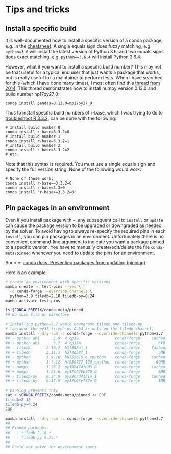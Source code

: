 # Tips and tricks

## Install a specific build

It is well-documented how to install a specific version of a conda package, e.g.
in the [cheatsheet][]. A single equals sign does fuzzy matching, e.g.
`python=3.6` will install the latest version of Python 3.6, and two equals signs
does exact matching, e.g. `python==3.6.4` will install Python 3.6.4.

However, what if you want to install a specific build number? This may not be
that useful for a typical end user that just wants a package that works, but is
really useful for a maintainer to perform tests. When I have searched for this
(which I have done many times), I most often find this [thread from
2014][thread-2014]. This thread demonstrates how to install numpy version 0.13.0
and build number np17py27_0:

```
conda install pandas=0.13.0=np17py27_0
```

Thus to install specific build numbers of r-base, which I was trying to do to
[troubleshoot R 3.3.2][troubleshoot-r-base], can be done with the following:

```
# Install build number 0
conda install r-base=3.3.2=0
# Install build number 1
conda install r-base=3.3.2=1
# Install build number 2
conda install r-base=3.3.2=2
# etc.
```

Note that this syntax is required. You must use a single equals sign and specify the full version string. None of the following would work:

```
# None of these work:
conda install r-base==3.3.2=0
conda install r-base=3.3=0
conda install 'r-base>=3.3.2=0'
```

[cheatsheet]: https://conda.io/docs/user-guide/cheatsheet.html
[thread-2014]: https://groups.google.com/a/continuum.io/forum/#!msg/conda/s6GbcODB8D0/NgR4nX1qiZIJ
[troubleshoot-r-base]: https://github.com/conda-forge/r-base-feedstock/pull/32

## Pin packages in an environment

Even if you install package with `=`, any subsequent call to `install` or
`update` can cause the package version to be upgraded or downgraded as needed by
the solver. To avoid having to always re-specify the required pins in each
`install`, you can pin packages in an environment. Unfortunately there is no
convenient command-line argument to indicate you want a package pinned to a
specific version. You have to manually create/edit/delete the file
`conda-meta/pinned` whenever you need to update the pins for an environment.

Source: [conda docs: Preventing packages from updating (pinning)](https://docs.conda.io/projects/conda/en/latest/user-guide/tasks/manage-pkgs.html#preventing-packages-from-updating-pinning)

Here is an example:

```sh
# create an environment with specific versions
mamba create -n test-pins --yes \
  -c conda-forge --override-channels \
  python=3.9 tiledb=2.18 tiledb-py=0.24
mamba activate test-pins

ls $CONDA_PREFIX/conda-meta/pinned
## No such file or directory

# Installing python=3.7 would downgrade tiledb and tiledb-py
# (because the py37 tiledb-py 0.24 is only on the tiledb channel)
mamba install --dry-run -c conda-forge --override-channels python=3.7
## - python_abi      3.9  4_cp39                conda-forge     Cached
## + python_abi      3.7  4_cp37m               conda-forge        6kB
## - tiledb       2.18.2  h1f358a1_1            conda-forge     Cached
## + tiledb       2.11.3  h3f4058f_1            conda-forge        5MB
## - python       3.9.18  h0755675_0_cpython    conda-forge     Cached
## + python       3.7.12  hf930737_100_cpython  conda-forge       60MB
## - numpy        1.26.2  py39h474f0d3_0        conda-forge     Cached
## + numpy        1.21.6  py37h976b520_0        conda-forge        6MB
## - tiledb-py    0.24.0  py39h4d4131a_1        conda-forge     Cached
## + tiledb-py    0.17.5  py37h03e727e_0        conda-forge        1MB

# pinning prevents this
cat > $CONDA_PREFIX/conda-meta/pinned << EOF
tiledb=2.18
tiledb-py=0.24
EOF

mamba install --dry-run -c conda-forge --override-channels python=3.7
##
## Pinned packages:
##   - tiledb 2.18.*
##   - tiledb-py 0.24.*
##
## Could not solve for environment specs
```
